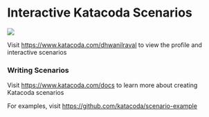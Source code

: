 # Interactive Katacoda Scenarios

[![](http://shields.katacoda.com/katacoda/dhwanilraval/count.svg)](https://www.katacoda.com/dhwanilraval "Get your profile on Katacoda.com")

Visit https://www.katacoda.com/dhwanilraval to view the profile and interactive scenarios

### Writing Scenarios
Visit https://www.katacoda.com/docs to learn more about creating Katacoda scenarios

For examples, visit https://github.com/katacoda/scenario-example
